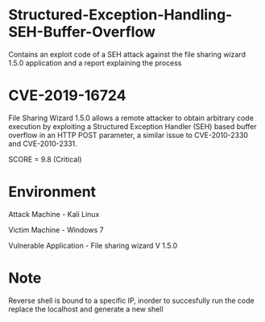 # Structured-Exception-Handling-SEH-Buffer-Overflow
Contains an exploit code of a SEH attack against the file sharing wizard 1.5.0 application and a report explaining the process

# CVE-2019-16724
File Sharing Wizard 1.5.0 allows a remote attacker to obtain arbitrary code execution by exploiting a Structured Exception Handler (SEH) based buffer overflow in an HTTP POST parameter, a similar issue to CVE-2010-2330 and CVE-2010-2331.

SCORE = 9.8 (Critical)

# Environment

Attack Machine - Kali Linux

Victim Machine - Windows 7

Vulnerable Application - File sharing wizard V 1.5.0

# Note

Reverse shell is bound to a specific IP, inorder to succesfully run the code replace the localhost and generate a new shell
